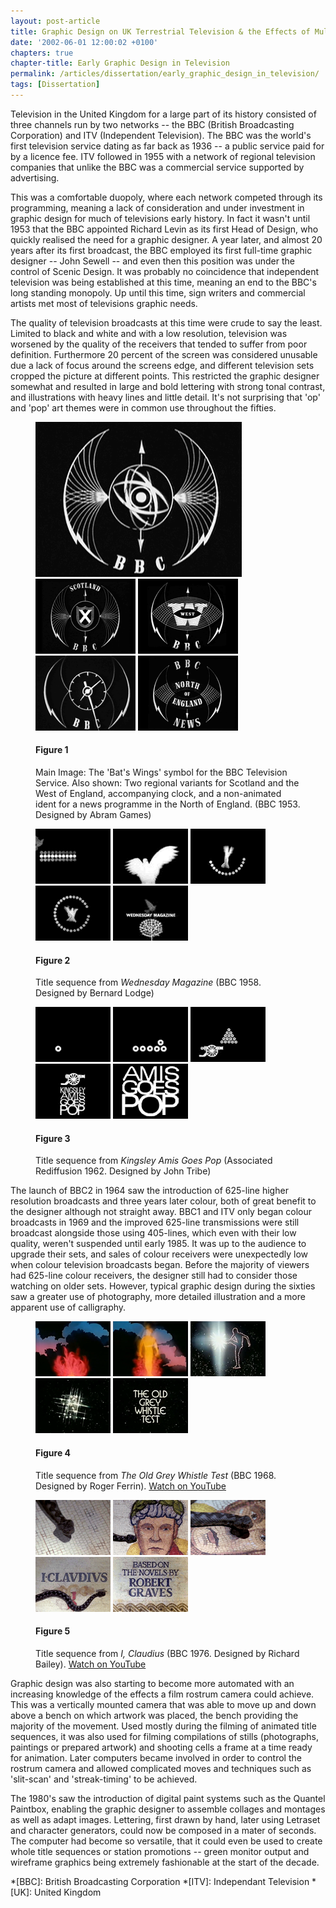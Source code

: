 ```yaml
---
layout: post-article
title: Graphic Design on UK Terrestrial Television & the Effects of Multi-Channel Growth
date: '2002-06-01 12:00:02 +0100'
chapters: true
chapter-title: Early Graphic Design in Television
permalink: /articles/dissertation/early_graphic_design_in_television/
tags: [Dissertation]
---
```

Television in the United Kingdom for a large part of its history consisted of three channels run by two networks -- the BBC (British Broadcasting Corporation) and ITV (Independent Television). The BBC was the world's first television service dating as far back as 1936 -- a public service paid for by a licence fee. ITV followed in 1955 with a network of regional television companies that unlike the BBC was a commercial service supported by advertising.

This was a comfortable duopoly, where each network competed through its programming, meaning a lack of consideration and under investment in graphic design for much of televisions early history. In fact it wasn't until 1953 that the BBC appointed Richard Levin as its first Head of Design, who quickly realised the need for a graphic designer. A year later, and almost 20 years after its first broadcast, the BBC employed its first full-time graphic designer -- John Sewell -- and even then this position was under the control of Scenic Design. It was probably no coincidence that independent television was being established at this time, meaning an end to the BBC's long standing monopoly. Up until this time, sign writers and commercial artists met most of televisions graphic needs.

The quality of television broadcasts at this time were crude to say the least. Limited to black and white and with a low resolution, television was worsened by the quality of the receivers that tended to suffer from poor definition. Furthermore 20 percent of the screen was considered unusable due a lack of focus around the screens edge, and different television sets cropped the picture at different points. This restricted the graphic designer somewhat and resulted in large and bold lettering with strong tonal contrast, and illustrations with heavy lines and little detail. It's not surprising that 'op' and 'pop' art themes were in common use throughout the fifties.

<figure id="figure-1">
    <img class="left" src="/assets/articles/dissertation/figure-1a.png" alt="BBC Television Service symbol or 'Bat's Wings'" />
    <img class="left" src="/assets/articles/dissertation/figure-1b.png" alt="BBC Television Service symbol in Scotland" />
    <img class="left" src="/assets/articles/dissertation/figure-1c.png" alt="BBC Television Service symbol in the West" />
    <img class="left" src="/assets/articles/dissertation/figure-1d.png" alt="BBC Television Service clock" />
    <img class="left" src="/assets/articles/dissertation/figure-1e.png" alt="BBC North of England News" />
    <figcaption>
        <h4>Figure 1</h4>
        <p>Main Image: The 'Bat's Wings' symbol for the BBC Television Service. Also shown: Two regional variants for Scotland and the West of England, accompanying clock, and a non-animated ident for a news programme in the North of England. (BBC 1953. Designed by Abram Games)</p>
    </figcaption>
</figure>

<figure id="figure-2">
    <img class="left" src="/assets/articles/dissertation/figure-2a.png" alt="Still from 'Wednesday Magazine' opening sequence" />
    <img class="left" src="/assets/articles/dissertation/figure-2b.png" alt="Still from 'Wednesday Magazine' opening sequence" />
    <img class="left" src="/assets/articles/dissertation/figure-2c.png" alt="Still from 'Wednesday Magazine' opening sequence" />
    <img class="left" src="/assets/articles/dissertation/figure-2d.png" alt="Still from 'Wednesday Magazine' opening sequence" />
    <img class="left" src="/assets/articles/dissertation/figure-2e.png" alt="Still from 'Wednesday Magazine' opening sequence" />
    <figcaption>
        <h4>Figure 2</h4>
        <p>Title sequence from <cite>Wednesday Magazine</cite> (BBC 1958. Designed by Bernard Lodge)</p>
    </figcaption>
</figure>

<figure id="figure-3">
    <img class="left" src="/assets/articles/dissertation/figure-3a.png" alt="Still from 'Kingsley Amis Goes Pop' opening sequence" /> 
    <img class="left" src="/assets/articles/dissertation/figure-3b.png" alt="Still from 'Kingsley Amis Goes Pop' opening sequence" /> 
    <img class="left" src="/assets/articles/dissertation/figure-3c.png" alt="Still from 'Kingsley Amis Goes Pop' opening sequence" /> 
    <img class="left" src="/assets/articles/dissertation/figure-3d.png" alt="Still from 'Kingsley Amis Goes Pop' opening sequence" /> 
    <img class="left" src="/assets/articles/dissertation/figure-3e.png" alt="Still from 'Kingsley Amis Goes Pop' opening sequence" /> 
    <figcaption>
        <h4>Figure 3</h4>
        <p>Title sequence from <cite>Kingsley Amis Goes Pop</cite> (Associated Rediffusion 1962. Designed by John Tribe)</p>
    </figcaption>
</figure> 

The launch of BBC2 in 1964 saw the introduction of 625-line higher resolution broadcasts and three years later colour, both of great benefit to the designer although not straight away. BBC1 and ITV only began colour broadcasts in 1969 and the improved 625-line transmissions were still broadcast alongside those using 405-lines, which even with their low quality, weren't suspended until early 1985. It was up to the audience to upgrade their sets, and sales of colour receivers were unexpectedly low when colour television broadcasts began. Before the majority of viewers had 625-line colour receivers, the designer still had to consider those watching on older sets. However, typical graphic design during the sixties saw a greater use of photography, more detailed illustration and a more apparent use of calligraphy.

<figure id="figure-4">
    <img class="left" src="/assets/articles/dissertation/figure-4a.png" alt="Still from 'The Old Grey Whistle Test' opening sequence" /> 
    <img class="left" src="/assets/articles/dissertation/figure-4b.png" alt="Still from 'The Old Grey Whistle Test' opening sequence" /> 
    <img class="left" src="/assets/articles/dissertation/figure-4c.png" alt="Still from 'The Old Grey Whistle Test' opening sequence" /> 
    <img class="left" src="/assets/articles/dissertation/figure-4d.png" alt="Still from 'The Old Grey Whistle Test' opening sequence" /> 
    <img class="left" src="/assets/articles/dissertation/figure-4e.png" alt="Still from 'The Old Grey Whistle Test' opening sequence" /> 
    <figcaption>
        <h4>Figure 4</h4>
        <p>Title sequence from <cite>The Old Grey Whistle Test</cite> (BBC 1968. Designed by Roger Ferrin). <a href="http://www.youtube.com/watch?v=KNNAfzKwRn4" rel="related">Watch on YouTube</a></p>
    </figcaption>
</figure>

<figure id="figure-5">
    <img class="left" src="/assets/articles/dissertation/figure-5a.png" alt="Still from 'I, Claudius' opening sequence" /> 
    <img class="left" src="/assets/articles/dissertation/figure-5b.png" alt="Still from 'I, Claudius' opening sequence" /> 
    <img class="left" src="/assets/articles/dissertation/figure-5c.png" alt="Still from 'I, Claudius' opening sequence" /> 
    <img class="left" src="/assets/articles/dissertation/figure-5d.png" alt="Still from 'I, Claudius' opening sequence" /> 
    <img class="left" src="/assets/articles/dissertation/figure-5e.png" alt="Still from 'I, Claudius' opening sequence" /> 
    <figcaption>
        <h4>Figure 5</h4>
        <p>Title sequence from <cite>I, Claudius</cite> (BBC 1976. Designed by Richard Bailey). <a href="http://www.youtube.com/watch?v=pKwaCTfa1EE" rel="related">Watch on YouTube</a></p>
    </figcaption>
</figure>

Graphic design was also starting to become more automated with an increasing knowledge of the effects a film rostrum camera could achieve. This was a vertically mounted camera that was able to move up and down above a bench on which artwork was placed, the bench providing the majority of the movement. Used mostly during the filming of animated title sequences, it was also used for filming compilations of stills (photographs, paintings or prepared artwork) and shooting cells a frame at a time ready for animation. Later computers became involved in order to control the rostrum camera and allowed complicated moves and techniques such as 'slit-scan' and 'streak-timing' to be achieved.

The 1980's saw the introduction of digital paint systems such as the Quantel Paintbox, enabling the graphic designer to assemble collages and montages as well as adapt images. Lettering, first drawn by hand, later using Letraset and character generators, could now be composed in a mater of seconds. The computer had become so versatile, that it could even be used to create whole title sequences or station promotions -- green monitor output and wireframe graphics being extremely fashionable at the start of the decade.

*[BBC]: British Broadcasting Corporation
*[ITV]: Independant Television
*[UK]: United Kingdom